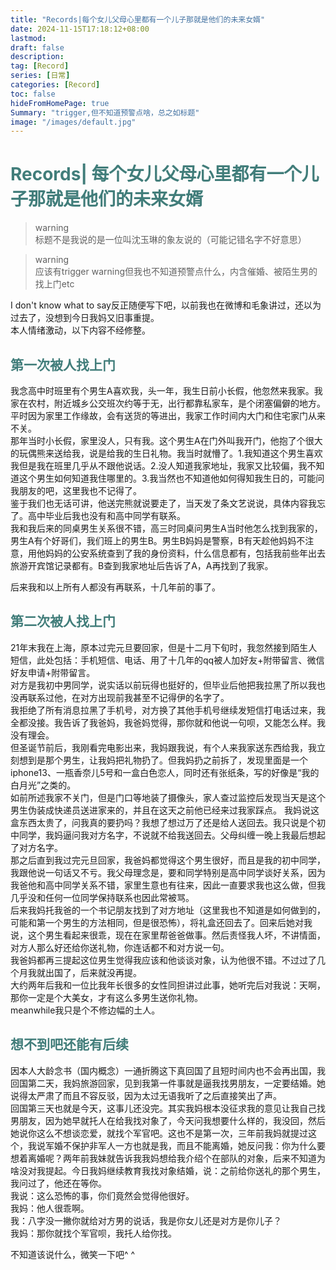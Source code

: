 ```yaml
---
title: "Records|每个女儿父母心里都有一个儿子那就是他们的未来女婿"
date: 2024-11-15T17:18:12+08:00
lastmod:
draft: false
description: 
tag: [Record]
series: [日常]
categories: [Record]
toc: false
hideFromHomePage: true
Summary: "trigger,但不知道预警点啥，总之如标题"
image: "/images/default.jpg"
---
```


# <font color=#417D7A>Records| 每个女儿父母心里都有一个儿子那就是他们的未来女婿</font>

> warning  
> 标题不是我说的是一位叫沈玉琳的象友说的（可能记错名字不好意思）

> warning  
> 应该有trigger warning但我也不知道预警点什么，内含催婚、被陌生男的找上门etc

I don't know what to say反正随便写下吧，以前我也在微博和毛象讲过，还以为过去了，没想到今日我妈又旧事重提。  
本人情绪激动，以下内容不经修整。<br>

## <font color="#417d7a">第一次被人找上门</font>

我念高中时班里有个男生A喜欢我，头一年，我生日前小长假，他忽然来我家。我家在农村，附近城乡公交班次约等于无，出行都靠私家车，是个闭塞偏僻的地方。平时因为家里工作缘故，会有送货的等进出，我家工作时间内大门和住宅家门从来不关。  
那年当时小长假，家里没人，只有我。这个男生A在门外叫我开门，他抱了个很大的玩偶熊来送给我，说是给我的生日礼物。我当时就懵了。1.我知道这个男生喜欢我但是我在班里几乎从不跟他说话。2.没人知道我家地址，我家又比较偏，我不知道这个男生如何知道我住哪里的。3.我当然也不知道他如何得知我生日的，可能问我朋友的吧，这里我也不记得了。  
鉴于我们也无话可讲，他送完熊就说要走了，当天发了条文艺说说，具体内容我忘了。高中毕业后我也没有和高中同学有联系。  
我和我后来的同桌男生关系很不错，高三时同桌问男生A当时他怎么找到我家的，男生A有个好哥们，我们班上的男生B。男生B妈妈是警察，B有天趁他妈妈不注意，用他妈妈的公安系统查到了我的身份资料，什么信息都有，包括我前些年出去旅游开宾馆记录都有。B查到我家地址后告诉了A，A再找到了我家。  


后来我和以上所有人都没有再联系，十几年前的事了。

## <font color="#417d7a">第二次被人找上门</font>

21年末我在上海，原本过完元旦要回家，但是十二月下旬时，我忽然接到陌生人短信，此处包括：手机短信、电话、用了十几年的qq被人加好友+附带留言、微信好友申请+附带留言。  
对方是我初中男同学，说实话以前玩得也挺好的，但毕业后他把我拉黑了所以我也没再联系过他，在对方出现前我甚至不记得伊的名字了。  
我拒绝了所有消息拉黑了手机号，对方换了其他手机号继续发短信打电话过来，我全都没接。我告诉了我爸妈，我爸妈觉得，那你就和他说一句呗，又能怎么样。我没有理会。  
但圣诞节前后，我刚看完电影出来，我妈跟我说，有个人来我家送东西给我，我立刻想到是那个男生，让我妈把礼物扔了。但我妈扔之前拆了，发现里面是一个iphone13、一瓶香奈儿5号和一盒白色恋人，同时还有张纸条，写的好像是“我的白月光”之类的。  
如前所述我家不关门，但是门口等地装了摄像头，家人查过监控后发现当天是这个男生伪装成快递员送进家来的，并且在这天之前他已经来过我家踩点。
我妈说这盒东西太贵了，问我真的要扔吗？我想了想过万了还是给人送回去。我只说是个初中同学，我妈逼问我对方名字，不说就不给我送回去。父母纠缠一晚上我最后想起了对方名字。  
那之后直到我过完元旦回家，我爸妈都觉得这个男生很好，而且是我的初中同学，我跟他说一句话又不亏。我父母理念是，要和同学特别是高中同学谈好关系，因为我爸他和高中同学关系不错，家里生意也有往来，因此一直要求我也这么做，但我几乎没和任何一位同学保持联系也因此常被骂。  
后来我妈托我爸的一个书记朋友找到了对方地址（这里我也不知道是如何做到的，可能和第一个男生的方法相同，但是很恐怖），将礼盒还回去了。回来后她对我说，这个男生看起来很乖，现在在家里帮爸爸做事。然后责怪我人坏，不讲情面，对方人那么好还给你送礼物，你连话都不和对方说一句。  
我爸妈都再三提起这位男生觉得我应该和他谈谈对象，认为他很不错。不过过了几个月我就出国了，后来就没再提。  
大约两年后我和一位比我年长很多的女性同担讲过此事，她听完后对我说：天啊，那你一定是个大美女，才有这么多男生送你礼物。  
meanwhile我只是个不修边幅的土人。  


## <font color="#417d7a">想不到吧还能有后续</font>

因本人大龄念书（国内概念）一通折腾这下真回国了且短时间内也不会再出国，我回国第二天，我妈旅游回家，见到我第一件事就是逼我找男朋友，一定要结婚。她说得太严肃了而且不容反驳，因为太过无语我听了之后直接笑出了声。  
回国第三天也就是今天，这事儿还没完。其实我妈根本没征求我的意见让我自己找男朋友，因为她早就托人在给我找对象了，今天问我想要什么样的，我没回，然后她说你这么不想谈恋爱，就找个军官吧。这也不是第一次，三年前我妈就提过这个，我说军婚不保护非军人一方也就是我，而且不能离婚，她反问我：你为什么要想着离婚呢？两年前我妹就告诉我我妈想给我介绍个在部队的对象，后来不知道为啥没对我提起。今日我妈继续教育我找对象结婚，说：之前给你送礼的那个男生，我问过了，他还在等你。  
我说：这么恐怖的事，你们竟然会觉得他很好。  
我妈：他人很乖啊。  
我：八字没一撇你就给对方男的说话，我是你女儿还是对方是你儿子？  
我妈：那你就找个军官呗，我托人给你找。   


不知道该说什么，微笑一下吧^ ^
